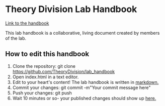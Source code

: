 # Theory Division Lab Handbook

[Link to the handbook](https://theorydivision.github.io/lab_handbook/)

This lab handbook is a collaborative, living document created by members of the lab.

## How to edit this handbook

1. Clone the repository: git clone https://github.com/TheoryDivision/lab_handbook
2. Open index.html in a text editor.
3. Edit to your heart's content! The lab handbook is written in [markdown.](https://www.markdownguide.org)
4. Commit your changes: git commit -m"Your commit message here"
5. Push your changes: git push
6. Wait 10 minutes or so- your published changes should show up [here.](https://theorydivision.github.io/lab_handbook/)
